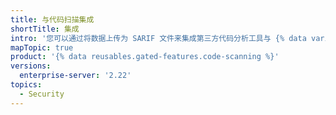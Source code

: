 ```yaml
---
title: 与代码扫描集成
shortTitle: 集成
intro: '您可以通过将数据上传为 SARIF 文件来集成第三方代码分析工具与 {% data variables.product.prodname_dotcom %} {% data variables.product.prodname_code_scanning %}。'
mapTopic: true
product: '{% data reusables.gated-features.code-scanning %}'
versions:
  enterprise-server: '2.22'
topics:
  - Security
---
```


